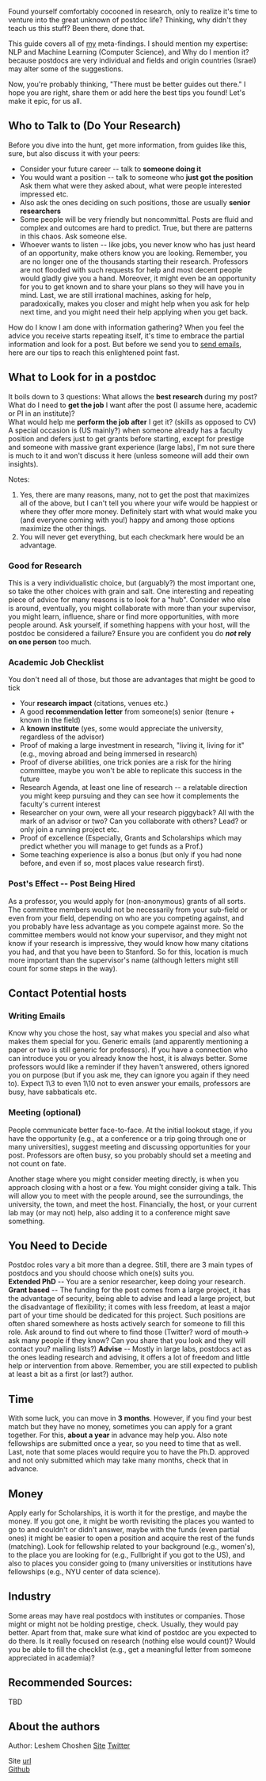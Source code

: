 <!-- # Ways to sieve through new papers and look for related ones -->

Found yourself comfortably cocooned in research, only to realize it's time to venture into the great unknown of postdoc life? Thinking, why didn't they teach us this stuff?
Been there, done that. 

This guide covers all of [my](https://ktilana.wixsite.com/leshem-choshen) meta-findings. I should mention my expertise: NLP and Machine Learning (Computer Science), and Why do I mention it? because postdocs are very individual and fields and origin countries (Israel) may alter some of the suggestions.

Now, you're probably thinking, "There must be better guides out there." I hope you are right, share them or add here the best tips you found! Let's make it epic, for us all.

## Who to Talk to (Do Your Research)
Before you dive into the hunt, get more information, from guides like this, sure, but also discuss it with your peers:
- Consider your future career -- talk to **someone doing it**
- You would want a position -- talk to someone who **just got the position**
Ask them what were they asked about, what were people interested impressed etc.
- Also ask the ones deciding on such positions, those are usually **senior researchers**
- Some people will be very friendly but noncommittal. Posts are fluid and complex and outcomes are hard to predict. True, but there are patterns in this chaos. Ask someone else.
- Whoever wants to listen -- like jobs, you never know who has just heard of an opportunity, make others know you are looking.
Remember, you are no longer one of the thousands starting their research. Professors are not flooded with such requests for help and most decent people would gladly give you a hand. Moreover, it might even be an opportunity for you to get known and to share your plans so they will have you in mind. Last, we are still irrational machines, asking for help, paradoxically, makes you closer and might help when you ask for help next time, and you might need their help applying when you get back.

How do I know I am done with information gathering? When you feel the advice you receive starts repeating itself, it's time to embrace the partial information and look for a post. But before we send you to [send emails](#writing-emails), here are our tips to reach this enlightened point fast.

## What to Look for in a postdoc
It boils down to 3 questions: 
What allows the **best research** during my post?  
What do I need to **get the job** I want after the post (I assume here, academic or PI in an institute)?  
What would help me **perform the job after** I get it? (skills as opposed to CV)
A special occasion is (US mainly?) when someone already has a faculty position and defers just to get grants before starting, except for prestige and someone with massive grant experience (large labs), I'm not sure there is much to it and won't discuss it here (unless someone will add their own insights).

Notes:
1. Yes, there are many reasons, many, not to get the post that maximizes all of the above, but I can't tell you where your wife would be happiest or where they offer more money. Definitely start with what would make you (and everyone coming with you!) happy and among those options maximize the other things.
1. You will never get everything, but each checkmark here would be an advantage.
### Good for Research
This is a very individualistic choice, but (arguably?) the most important one, so take the other choices with grain and salt.
One interesting and repeating piece of advice for many reasons is to look for a "hub". Consider who else is around, eventually, you might collaborate with more than your supervisor, you might learn, influence, share or find more opportunities, with more people around. Ask yourself, if something happens with your host, will the postdoc be considered a failure? Ensure you are confident you do **_not_ rely on one person** too much.
### Academic Job Checklist
You don't need all of those, but those are advantages that might be good to tick
- Your **research impact** (citations, venues etc.)
- A good **recommendation letter** from someone(s) senior (tenure + known in the field)  
- A **known institute** (yes, some would appreciate the university, regardless of the advisor)  
- Proof of making a large investment in research, "living it, living for it" (e.g., moving abroad and being immersed in research)  
- Proof of diverse abilities, one trick ponies are a risk for the hiring committee, maybe you won't be able to replicate this success in the future  
- Research Agenda, at least one line of research -- a relatable direction you might keep pursuing and they can see how it complements the faculty's current interest  
- Researcher on your own, were all your research piggyback? All with the mark of an advisor or two? Can you collaborate with others? Lead? or only join a running project etc.  
- Proof of excellence (Especially, Grants and Scholarships which may predict whether you will manage to get funds as a Prof.)  
- Some teaching experience is also a bonus (but only if you had none before, and even if so, most places value research first).
### Post's Effect -- Post Being Hired
As a professor, you would apply for (non-anonymous) grants of all sorts. The committee members would not be necessarily from your sub-field or even from your field, depending on who are you competing against, and you probably have less advantage as you compete against more. So the committee members would not know your supervisor, and they might not know if your research is impressive, they would know how many citations you had, and that you have been to Stanford. So for this, location is much more important than the supervisor's name (although letters might still count for some steps in the way).
## Contact Potential hosts
### Writing Emails
Know why you chose the host, say what makes you special and also what makes them special for you. Generic emails (and apparently mentioning a paper or two is still generic for professors).
If you have a connection who can introduce you or you already know the host, it is always better.
Some professors would like a reminder if they haven't answered, others ignored you on purpose (but if you ask me, they can ignore you again if they need to).
Expect 1\3 to even 1\10 not to even answer your emails, professors are busy, have sabbaticals etc.
### Meeting (optional)
People communicate better face-to-face. At the initial lookout stage, if you have the opportunity (e.g., at a conference or a trip going through one or many universities), suggest meeting and discussing opportunities for your post. Professors are often busy, so you probably should set a meeting and not count on fate.

Another stage where you might consider meeting directly, is when you approach closing with a host or a few. You might consider giving a talk. This will allow you to meet with the people around, see the surroundings, the university, the town, and meet the host. Financially, the host, or your current lab may (or may not) help, also adding it to a conference might save something.
## You Need to Decide
Postdoc roles vary a bit more than a degree. Still, there are 3 main types of postdocs and you should choose which one(s) suits you.  
**Extended PhD** -- You are a senior researcher, keep doing your research.  
**Grant based** -- The funding for the post comes from a large project, it has the advantage of security, being able to advise and lead a large project, but the disadvantage of flexibility; it comes with less freedom, at least a major part of your time should be dedicated for this project. Such positions are often shared somewhere as hosts actively search for someone to fill this role. Ask around to find out where to find those (Twitter? word of mouth-> ask many people if they know? Can you share that you look and they will contact you? mailing lists?)
**Advise** -- Mostly in large labs, postdocs act as the ones leading research and advising, it offers a lot of freedom and little help or intervention from above. Remember, you are still expected to publish at least a bit as a first (or last?) author.  

## Time
With some luck, you can move in **3 months**. However, if you find your best match but they have no money, sometimes you can apply for a grant together. For this, **about a year** in advance may help you. Also note fellowships are submitted once a year, so you need to time that as well. Last, note that some places would require you to have the Ph.D. approved and not only submitted which may take many months, check that in advance.
## Money
Apply early for Scholarships, it is worth it for the prestige, and maybe the money. If you got one, it might be worth revisiting the places you wanted to go to and couldn't or didn't answer, maybe with the funds (even partial ones) it might be easier to open a position and acquire the rest of the funds (matching).
Look for fellowship related to your background (e.g., women's), to the place you are looking for (e.g., Fullbright if you got to the US), and also to places you consider going to (many universities or institutions have fellowships (e.g., NYU center of data science).
## Industry
Some areas may have real postdocs with institutes or companies. Those might or might not be holding prestige, check. Usually, they would pay better. Apart from that, make sure what kind of postdoc are you expected to do there. Is it really focused on research (nothing else would count)? Would you be able to fill the checklist (e.g., get a meaningful letter from someone appreciated in academia)?

## Recommended Sources:
  TBD  
## About the authors
Author: Leshem Choshen [Site](https://ktilana.wixsite.com/leshem-choshen) [Twitter](https://twitter.com/LChoshen)

Site [url](https://borgr.github.io/post/)  
[Github](https://github.com/borgr/post/)  
